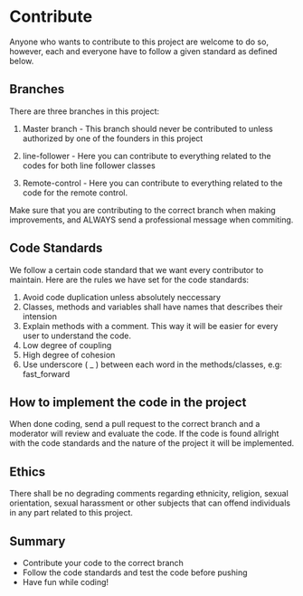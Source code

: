 # Contribute

Anyone who wants to contribute to this project are welcome to do so,
however, each and everyone have to follow a given standard as defined below.


## Branches

There are three branches in this project:

1. Master branch - This branch should never be contributed to unless authorized by one of the founders in this project

2. line-follower - Here you can contribute to everything related to the codes for both line follower classes

3. Remote-control - Here you can contribute to everything related to the code for the remote control.



Make sure that you are contributing to the correct branch when making improvements, 
and ALWAYS send a professional message when commiting.

## Code Standards

We follow a certain code standard that we want every contributor to maintain. Here are the rules we have set
for the code standards:

1. Avoid code duplication unless absolutely neccessary
2. Classes, methods and variables shall have names that describes their intension
3. Explain methods with a comment. This way it will be easier for every user to understand the code.
4. Low degree of coupling
5. High degree of cohesion
6. Use underscore ( _ ) between each word in the methods/classes, e.g: fast_forward


## How to implement the code in the project

When done coding, send a pull request to the correct branch and a moderator will review and evaluate the code.
If the code is found allright with the code standards and the nature of the project it will be implemented.

## Ethics
There shall be no degrading comments regarding ethnicity, religion, sexual orientation, sexual harassment or other subjects
that can offend individuals in any part related to this project.

## Summary

- Contribute your code to the correct branch
- Follow the code standards and test the code before pushing
- Have fun while coding!


